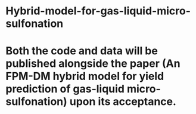 # Hybrid-model-for-gas-liquid-micro-sulfonation
# Both the code and data will be published alongside the paper (An FPM-DM hybrid model for yield prediction of gas-liquid micro-sulfonation) upon its acceptance. 
